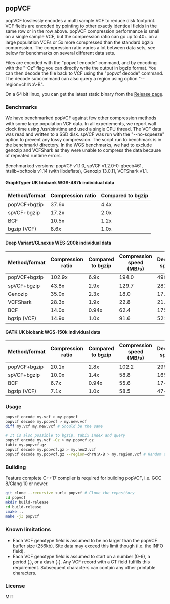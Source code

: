 ## popVCF

popVCF losslessly encodes a multi sample VCF to reduce disk footprint. VCF fields are encoded by pointing to other exactly identical fields in the same row or in the row above. popVCF compression performance is small on a single sample VCF, but the compression ratio can go up to 40+ on a large population VCFs or 5x more compressed than the standard bgzip compression. The compression ratio varies a lot between data sets, see below for benchmarks on several different data sets.

Files are encoded with the "popvcf encode" command, and by encoding with the "-Oz" flag you can directly write the output in bgzip format. You can then decode the file back to VCF using the "popvcf decode" command. The decode subcommand can also query a region using option "--region=chrN:A-B".

On a 64 bit linux, you can get the latest static binary from the [Release page](https://github.com/DecodeGenetics/popvcf/releases).

### Benchmarks

We have benchmarked popVCF against few other compression methods with some large population VCF data. In all experiements, we report wall clock time using /usr/bin/time and used a single CPU thread. The VCF data was read and written to a SSD disk. spVCF was run with the "--no-squeeze" option to prevent any lossy compression. The script run to benchmark is in the benchmark/ directory.  In the WGS benchmarks, we had to exclude genozip and VCFShark as they were unable to compress the data because of repeated runtime errors.

Benchmarked versions: popVCF v1.1.0, spVCF v1.2.0-0-gbecb461, htslib+bcftools v1.14 (with libdeflate), Genozip 13.0.11, VCFShark v1.1.

#### GraphTyper UK biobank WGS-487k individual data

| Method/format | Compression ratio | Compared to bgzip |
| ------------- | ----------------- | ----------------- |
| popVCF+bgzip  |             37.6x |              4.4x |
| spVCF+bgzip   |             17.2x |              2.0x |
| BCF           |             10.5x |              1.2x |
| bgzip (VCF)   |              8.6x |              1.0x |

#### Deep Variant/GLnexus WES-200k individual data

| Method/format | Compression ratio | Compared to bgzip | Compression speed (MB/s) | Decompression speed (MB/s) |
| ------------- | ----------------- | ----------------- | ------------------------ | -------------------------- |
| popVCF+bgzip  |            102.9x |              6.9x |                    194.0 |                      490.7 |
| spVCF+bgzip   |             43.8x |              2.9x |                    129.7 |                      281.5 |
| Genozip       |             35.0x |              2.3x |                     18.0 |                       17.3 |
| VCFShark      |             28.3x |              1.9x |                     22.8 |                       21.7 |
| BCF           |             14.0x |             0.94x |                     62.4 |                      175.2 |
| bgzip (VCF)   |             14.9x |              1.0x |                     91.6 |                      521.3 |

#### GATK UK biobank WGS-150k individual data

| Method/format | Compression ratio | Compared to bgzip | Compression speed (MB/s) | Decompression speed (MB/s) |
| ------------- | ----------------- | ----------------- | ------------------------ | -------------------------- |
| popVCF+bgzip  |             20.1x |              2.8x |                    102.2 |                      295.0 |
| spVCF+bgzip   |             10.0x |              1.4x |                     58.8 |                      165.7 |
| BCF           |              6.7x |             0.94x |                     55.6 |                      174.2 |
| bgzip (VCF)   |              7.1x |              1.0x |                     58.5 |                      474.7 |

### Usage

```sh
popvcf encode my.vcf > my.popvcf
popvcf decode my.popvcf > my.new.vcf
diff my.vcf my.new.vcf # Should be the same

# It is also possible to bgzip, tabix index and query
popvcf encode my.vcf -Oz > my.popvcf.gz
tabix my.popvcf.gz
popvcf decode my.popvcf.gz > my.new2.vcf
popvcf decode my.popvcf.gz --region=chrN:A-B > my.region.vcf # Random access a region using the tabix index
```

### Building
Feature complete C++17 compiler is required for building popVCF, i.e. GCC 8/Clang 10 or newer.

```sh
git clone --recursive <url> popvcf # Clone the repository
cd popvcf
mkdir build-release
cd build-release
cmake ..
make -j3 popvcf
```

### Known limitations

 * Each VCF genotype field is assumed to be no larger than the popVCF buffer size (256kb). Site data may exceed this limit though (i.e. the INFO field).
 * Each VCF genotype field is assumed to start on a number (0-9), a period (.), or a dash (-). Any VCF record with a GT field fulfills this requirement. Subsequent characters can contain any other printable characters.

### License
MIT
